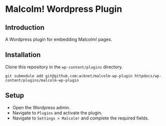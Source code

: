 Malcolm! Wordpress Plugin
=========================

## Introduction

A Wordpress plugin for embedding Malcolm! pages.

## Installation

Clone this repository in the `wp-content/plugins` directory.

    git submodule add git@github.com:acknet/malcolm-wp-plugin httpdocs/wp-content/plugins/malcolm-wp-plugin

## Setup

* Open the Wordpress admin.
* Navigate to `Plugins` and activate the plugin.
* Navigate to `Settings > Malcolm!` and complete the required fields.
